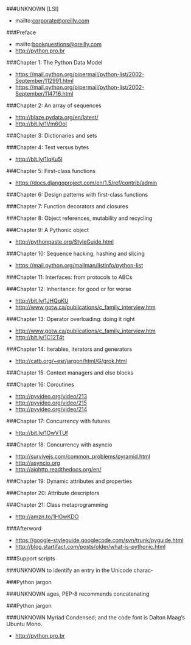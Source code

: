 ###UNKNOWN [LSI]
 * mailto:corporate@oreilly.com

###Preface
 * mailto:bookquestions@oreilly.com
 * http://python.pro.br

###Chapter 1: The Python Data Model
 * https://mail.python.org/pipermail/python-list/2002-September/112991.html
 * https://mail.python.org/pipermail/python-list/2002-September/114716.html

###Chapter 2: An array of sequences
 * http://blaze.pydata.org/en/latest/
 * http://bit.ly/1Vm6Ool

###Chapter 3: Dictionaries and sets

###Chapter 4: Text versus bytes
 * http://bit.ly/1IqKu5I

###Chapter 5: First-class functions
 * https://docs.djangoproject.com/en/1.5/ref/contrib/admin

###Chapter 6: Design patterns with first-class functions

###Chapter 7: Function decorators and closures

###Chapter 8: Object references, mutability and recycling

###Chapter 9: A Pythonic object
 * http://pythonpaste.org/StyleGuide.html

###Chapter 10: Sequence hacking, hashing and slicing
 * https://mail.python.org/mailman/listinfo/python-list

###Chapter 11: Interfaces: from protocols to ABCs

###Chapter 12: Inheritance: for good or for worse
 * http://bit.ly/1JHQqKU
 * http://www.gotw.ca/publications/c_family_interview.htm

###Chapter 13: Operator overloading: doing it right
 * http://www.gotw.ca/publications/c_family_interview.htm
 * http://bit.ly/1C12T4t

###Chapter 14: Iterables, iterators and generators
 * http://catb.org/~esr/jargon/html/G/grok.html

###Chapter 15: Context managers and else blocks

###Chapter 16: Coroutines
 * http://pyvideo.org/video/213
 * http://pyvideo.org/video/215
 * http://pyvideo.org/video/214

###Chapter 17: Concurrency with futures
 * http://bit.ly/1OwVTUf

###Chapter 18: Concurrency with asyncio
 * http://survivejs.com/common_problems/pyramid.html
 * http://asyncio.org
 * http://aiohttp.readthedocs.org/en/

###Chapter 19: Dynamic attributes and properties

###Chapter 20: Attribute descriptors

###Chapter 21: Class metaprogramming
 * http://amzn.to/1HGwKDO

###Afterword
 * https://google-styleguide.googlecode.com/svn/trunk/pyguide.html
 * http://blog.startifact.com/posts/older/what-is-pythonic.html

###Support scripts

###UNKNOWN to identify an entry in the Unicode charac‐

###Python jargon

###UNKNOWN ages,  PEP-8  recommends  concatenating

###Python jargon

###UNKNOWN Myriad Condensed; and the code font is Dalton Maag’s Ubuntu Mono.
 * http://python.pro.br

